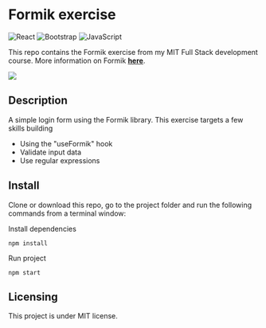 # Formik exercise

![React](https://img.shields.io/badge/react-%2320232a.svg?style=for-the-badge&logo=react&logoColor=%2361DAFB) ![Bootstrap](https://img.shields.io/badge/bootstrap-%23563D7C.svg?style=for-the-badge&logo=bootstrap&logoColor=white) ![JavaScript](https://img.shields.io/badge/javascript-%23323330.svg?style=for-the-badge&logo=javascript&logoColor=%23F7DF1E)

This repo contains the Formik exercise from my MIT Full Stack development course. More information on Formik **[here](https://formik.org/)**.

<img src="https://github.com/Mike-Veilleux/Todos/blob/main/src/assets/ReactTodoExercise.png">

## Description

A simple login form using the Formik library. This exercise targets a few skills building

- Using the "useFormik" hook
- Validate input data
- Use regular expressions

## Install

Clone or download this repo, go to the project folder and run the following commands from a terminal window:

Install dependencies

```
npm install
```

Run project

```
npm start
```

## Licensing

This project is under MIT license.

